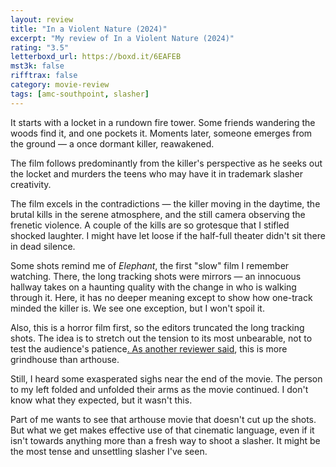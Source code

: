 ```yaml
---
layout: review
title: "In a Violent Nature (2024)"
excerpt: "My review of In a Violent Nature (2024)"
rating: "3.5"
letterboxd_url: https://boxd.it/6EAFEB
mst3k: false
rifftrax: false
category: movie-review
tags: [amc-southpoint, slasher]
---
```


It starts with a locket in a rundown fire tower. Some friends wandering the woods find it, and one pockets it. Moments later, someone emerges from the ground — a once dormant killer, reawakened.

The film follows predominantly from the killer's perspective as he seeks out the locket and murders the teens who may have it in trademark slasher creativity.

The film excels in the contradictions — the killer moving in the daytime, the brutal kills in the serene atmosphere, and the still camera observing the frenetic violence. A couple of the kills are so grotesque that I stifled shocked laughter. I might have let loose if the half-full theater didn't sit there in dead silence.

Some shots remind me of <i>Elephant</i>, the first "slow" film I remember watching. There, the long tracking shots were mirrors — an innocuous hallway takes on a haunting quality with the change in who is walking through it. Here, it has no deeper meaning except to show how one-track minded the killer is. We see one exception, but I won't spoil it.

Also, this is a horror film first, so the editors truncated the long tracking shots. The idea is to stretch out the tension to its most unbearable, not to test the audience's patience<a href="https://www.vulture.com/article/in-a-violent-nature-has-the-years-gnarliest-horror-scene.html" title=". As another reviewer said">. As another reviewer said</a>, this is more grindhouse than arthouse.

Still, I heard some exasperated sighs near the end of the movie. The person to my left folded and unfolded their arms as the movie continued. I don't know what they expected, but it wasn't this.

Part of me wants to see that arthouse movie that doesn't cut up the shots. But what we get makes effective use of that cinematic language, even if it isn't towards anything more than a fresh way to shoot a slasher. It might be the most tense and unsettling slasher I've seen.

